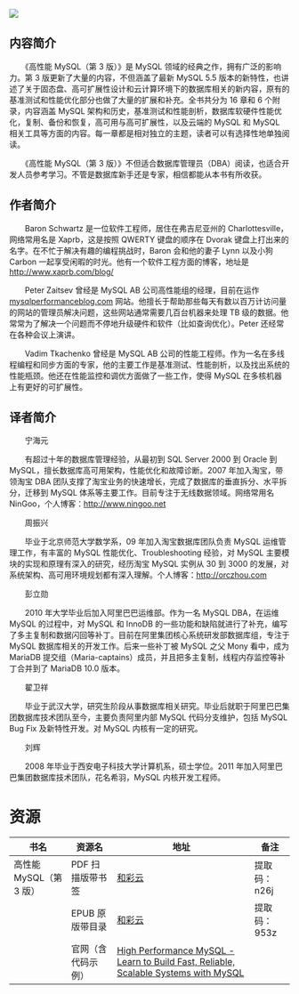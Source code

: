 ![](http://img3m0.ddimg.cn/80/13/23214590-1_u_9.jpg)

## 内容简介

　　《高性能 MySQL（第 3 版）》是 MySQL 领域的经典之作，拥有广泛的影响力。第 3 版更新了大量的内容，不但涵盖了最新 MySQL 5.5 版本的新特性，也讲述了关于固态盘、高可扩展性设计和云计算环境下的数据库相关的新内容，原有的基准测试和性能优化部分也做了大量的扩展和补充。全书共分为 16 章和 6 个附录，内容涵盖 MySQL 架构和历史，基准测试和性能剖析，数据库软硬件性能优化，复制、备份和恢复，高可用与高可扩展性，以及云端的 MySQL 和 MySQL 相关工具等方面的内容。每一章都是相对独立的主题，读者可以有选择性地单独阅读。

　　《高性能 MySQL（第 3 版）》不但适合数据库管理员（DBA）阅读，也适合开发人员参考学习。不管是数据库新手还是专家，相信都能从本书有所收获。

## 作者简介

　　Baron Schwartz 是一位软件工程师，居住在弗吉尼亚州的 Charlottesville，网络常用名是 Xaprb，这是按照 QWERTY 键盘的顺序在 Dvorak 键盘上打出来的名字。在不忙于解决有趣的编程挑战时，Baron 会和他的妻子 Lynn 以及小狗 Carbon 一起享受闲暇的时光。他有一个软件工程方面的博客，地址是 http://www.xaprb.com/blog/

　　Peter Zaitsev 曾经是 MySQL AB 公司高性能组的经理，目前在运作 [mysqlperformanceblog.com](https://www.percona.com/blog/) 网站。他擅长于帮助那些每天有数以百万计访问量的网站的管理员解决问题，这些网站通常需要几百台机器来处理 TB 级的数据。他常常为了解决一个问题而不停地升级硬件和软件（比如查询优化）。Peter 还经常在各种会议上演讲。

　　Vadim Tkachenko 曾经是 MySQL AB 公司的性能工程师。作为一名在多线程编程和同步方面的专家，他的主要工作是基准测试、性能剖析，以及找出系统的性能瓶颈。他还在性能监控和调优方面做了一些工作，使得 MySQL 在多核机器上有更好的可扩展性。

## 译者简介

　　宁海元

　　有超过十年的数据库管理经验，从最初到 SQL Server 2000 到 Oracle 到 MySQL，擅长数据库高可用架构，性能优化和故障诊断。2007 年加入淘宝，带领淘宝 DBA 团队支撑了淘宝业务的快速增长，完成了数据库的垂直拆分、水平拆分，迁移到 MySQL 体系等主要工作。目前专注于无线数据领域。网络常用名 NinGoo，个人博客：http://www.ningoo.net

　　周振兴

　　毕业于北京师范大学数学系，09 年加入淘宝数据库团队负责 MySQL 运维管理工作，有丰富的 MySQL 性能优化、Troubleshooting 经验，对 MySQL 主要模块的实现和原理有深入的研究，经历淘宝 MySQL 实例从 30 到 3000 的发展，对系统架构、高可用环境规划都有深入理解。个人博客：http://orczhou.com

　　彭立勋

　　2010 年大学毕业后加入阿里巴巴运维部。作为一名 MySQL DBA，在运维 MySQL 的过程中，对 MySQL 和 InnoDB 的一些功能和缺陷就进行了补充，编写了多主复制和数据闪回等补丁。目前在阿里集团核心系统研发部数据库组，专注于 MySQL 数据库相关的开发工作。后来一些补丁被 MySQL 之父 Mony 看中，成为 MariaDB 提交组（Maria-captains）成员，并且把多主复制，线程内存监控等补丁合并到了 MariaDB 10.0 版本。

　　翟卫祥

　　毕业于武汉大学，研究生阶段从事数据库相关研究。毕业后就职于阿里巴巴集团数据库技术团队至今，主要负责阿里内部 MySQL 代码分支维护，包括 MySQL Bug Fix 及新特性开发。对 MySQL 内核有一定的研究。

　　刘辉

　　2008 年毕业于西安电子科技大学计算机系，硕士学位。2011 年加入阿里巴巴集团数据库技术团队，花名希羽，MySQL 内核开发工程师。

# 资源


|书名|资源名|地址|备注|
|---|---|---|---|
|高性能 MySQL（第 3 版）|PDF 扫描版带书签|[和彩云](http://caiyun.feixin.10086.cn/dl/0n5Cg6uoDUdfK)|提取码：n26j|
||EPUB 原版带目录|[和彩云](http://caiyun.feixin.10086.cn/dl/0n5CsgFIEVunD)|提取码：953z|
||官网（含代码示例）|[High Performance MySQL - Learn to Build Fast, Reliable, Scalable Systems with MySQL](http://www.highperfmysql.com/)||
